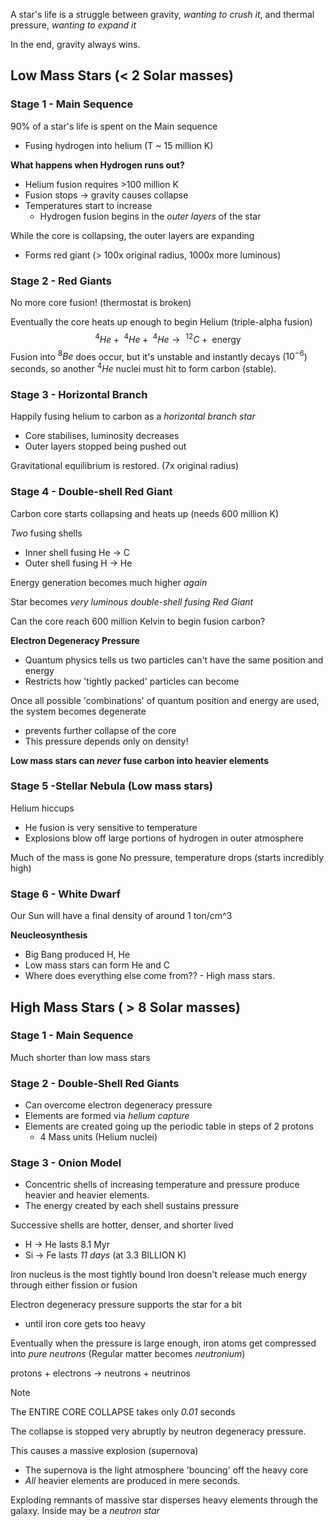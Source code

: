 
A star's life is a struggle between gravity, *wanting to crush it*, and thermal pressure, *wanting to expand it*

In the end, gravity always wins.

## Low Mass Stars (< 2 Solar masses)
### Stage 1 - Main Sequence

90% of a star's life is spent on the Main sequence
- Fusing hydrogen into helium (T ~ 15 million K)

**What happens when Hydrogen runs out?**
- Helium fusion requires >100 million K
- Fusion stops -> gravity causes collapse
- Temperatures start to increase
	- Hydrogen fusion begins in the *outer layers* of the star


While the core is collapsing, the outer layers are expanding
- Forms red giant (> 100x original radius, 1000x more luminous)

### Stage 2 - Red Giants

No more core fusion! (thermostat is broken)

Eventually the core heats up enough to begin Helium (triple-alpha fusion)
$$^4He + \ ^4He + \ ^4He \rightarrow \ ^{12}C + \text{ energy}$$
Fusion into $^8Be$ does occur, but it's unstable and instantly decays ($10^{-6}$) seconds, so another $^4He$ nuclei must hit to form carbon (stable).

### Stage 3 - Horizontal Branch

Happily fusing helium to carbon as a *horizontal branch star*

- Core stabilises, luminosity decreases
- Outer layers stopped being pushed out

Gravitational equilibrium is restored. (7x original radius)

### Stage 4 - Double-shell Red Giant
Carbon core starts collapsing and heats up (needs 600 million K)

*Two* fusing shells
- Inner shell fusing He -> C
- Outer shell fusing H -> He

Energy generation becomes much higher *again*

Star becomes *very luminous double-shell fusing Red Giant*


Can the core reach 600 million Kelvin to begin fusion carbon?

**Electron Degeneracy Pressure**
- Quantum physics tells us two particles can't have the same position and energy
- Restricts how 'tightly packed' particles can become

Once all possible 'combinations' of quantum position and energy are used, the system becomes degenerate
- prevents further collapse of the core
- This pressure depends only on density!

**Low mass stars can *never* fuse carbon into heavier elements**

### Stage 5 -Stellar Nebula (Low mass stars)

Helium hiccups
- He fusion is very sensitive to temperature
- Explosions blow off large portions of hydrogen in outer atmosphere

Much of the mass is gone
No pressure, temperature drops (starts incredibly high)


### Stage 6 - White Dwarf
Our Sun will have a final density of around 1 ton/cm^3



**Neucleosynthesis**
- Big Bang produced H, He
- Low mass stars can form He and C
- Where does everything else come from?? - High mass stars.




## High Mass Stars ( > 8 Solar masses)


### Stage 1 - Main Sequence
Much shorter than low mass stars


### Stage 2 - Double-Shell Red Giants
- Can overcome electron degeneracy pressure
- Elements are formed via *helium capture*
- Elements are created going up the periodic table in steps of 2 protons
	- 4 Mass units (Helium nuclei)


### Stage 3 - Onion Model
- Concentric shells of increasing temperature and pressure produce heavier and heavier elements.
- The energy created by each shell sustains pressure

Successive shells are hotter, denser, and shorter lived
- H -> He lasts 8.1 Myr
- Si -> Fe lasts *11 days* (at 3.3 BILLION K)

Iron nucleus is the most tightly bound
Iron doesn't release much energy through either fission or fusion

Electron degeneracy pressure supports the star for a bit
- until iron core gets too heavy

Eventually when the pressure is large enough, iron atoms get compressed into *pure neutrons* (Regular matter becomes *neutronium*)

protons + electrons -> neutrons + neutrinos

>[!note] 
>The ENTIRE CORE COLLAPSE takes only *0.01* seconds

The collapse is stopped very abruptly by neutron degeneracy pressure.

This causes a massive explosion (supernova)
- The supernova is the light atmosphere 'bouncing' off the heavy core
- *All* heavier elements are produced in mere seconds.


Exploding remnants of massive star disperses heavy elements through the galaxy.
Inside may be a *neutron star*


